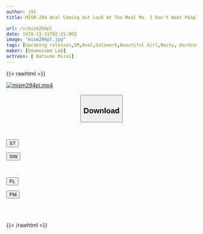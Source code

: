 ```yaml
---
author: j91
title: MISM-294 Anal Coming Out Look At The Real Me. I Don't Want People To Hate Me. Anal Rose Because I Can't Love Myself. Sex Is My Only Confidence And Proof. Please Take A Look At My Naughty Ass. AV Actress Mirai Natsume's Sexuality Confession Document

url: /v/mism294pl
date: 1970-12-31T02:25:00Z
image: "mism294pl.jpg"
tags: [Upcoming releases,SM,Anal,Solowork,Beautiful Girl,Nasty, Hardcore,Deep Throating	 ]
maker: [Emumusume Lab]
actress: [ Natsume Mirai]
---
```



{{< rawhtml >}}

<div class="video" data-videoid="pending_link.html">
    <a href="javascript:;">
        <img src="/v/mism294pl/mism294pl.jpg" width="WIDTH" height="HEIGHT" alt="mism294pl.mp4" loading="lazy">
    </a>
</div>

<script type="text/javascript" src="https://j91.asia/asset/on-demand-pend.js"></script>

<br>
  <link rel="stylesheet" href="https://j91.asia/asset/bs5.css">
  
  <center>
  <button class="btn btn-primary" type="button" data-bs-toggle="collapse" data-bs-target=".multi-collapse" aria-expanded="false" aria-controls="multiCollapseExample1 multiCollapseExample2"><h2>Download</h2></button></center>
</p>
<div class="row">
  <div class="col">
    <div class="collapse multi-collapse" id="multiCollapseExample1">
      <div class="card card-body">
	      	      <br>
<div class="buttons">  
<p><a href="https://j91.asia/pending_link.html" target="_blank"><button class="btn-hover color-3"><i class="fa fa-download"></i> ST</button></a></p>
<p><a href="https://j91.asia/pending_link.html" target="_blank"><button class="btn-hover color-2"><i class="fa fa-download"></i> SW</button></a></p></div>
    </div>
  </div>
</div>
  <div class="col">
    <div class="collapse multi-collapse" id="multiCollapseExample2">
      <div class="card card-body">
	      <br>
<div class="buttons">
<p><a href="https://j91.asia/pending_link.html" target="_blank"><button class="btn-hover color-9"><i class="fa fa-download"></i> FL</button></a></p>
<p><a href="https://j91.asia/pending_link.html" target="_blank"><button class="btn-hover color-8"><i class="fa fa-download"></i> FM</button></a></p></div>
<br><br>
      </div>
    </div>
  </div>
</div>

{{< /rawhtml >}}
